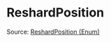 # ReshardPosition

Source: [ReshardPosition (Enum)](../csrc/preseg_passes/decompose_reshardings.cpp#L28)
